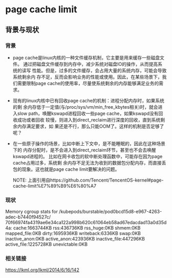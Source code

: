 # page cache limit

## 背景与现状

### 背景

* page cache是linux内核的一种文件缓存机制，它主要是用来缓存一些磁盘文件。
  通过把磁盘文件缓存到内存中，减少系统对磁盘IO的操作，从而提高系统的读写
  性能。但是，过多的文件缓存，会占用大量的系统内存，可能会导致系统剩余内
  存不足，反而会影响业务的性能或使用。因此，在某些场景下，我们需要限制page 
  cache的使用率，尽量使系统剩余的内存能够满足业务的需求。

* 现有的linux内核中已有回收page cache的机制：进程分配内存时，如果系统的剩
  余内存低于一定值(与/proc/sys/vm/min_free_kbytes相关)时，就会进入slow 
  path，唤醒kswapd进程回收一些page cache，如果kswapd没有回收成功或者回收
  较慢，则进入到direct_reclaim进行深度的回收，直到系统剩余内存满足要求，如
  果还是不行，那么只能OOM了。这样的机制是否足够了呢？

* 在一些原子操作的场景，比如中断上下文中，是不能睡眠的，因此在这种场景下的
  内存分配时，是不会进入到direct_reclaim环节，甚至也不会去唤醒kswapd进程的。
  比如在网卡收包的软中断处理函数中，可能存在因为page cache占用过多，系统剩
  余内存不足无法为收到的数据包分配内存，而直接丢包的现象。这也就是page 
  cache limit要解决的问题。

  NOTE: 上面引用自https://github.com/Tencent/TencentOS-kernel#page-cache-limit%E7%89%B9%E6%80%A7

### 现状


Memory cgroup stats for /kubepods/burstable/pod0bcd15d8-e967-4263-adec-b7440f94527c/
70f66974fa4319ae6e34ca122a998b620c61064eb58ad67edacdad13a0d35d4a: cache:1663744KB 
rss:436736KB rss_huge:0KB shmem:0KB mapped_file:0KB dirty:1695936KB writeback:6336KB 
swap:0KB inactive_anon:0KB active_anon:423936KB inactive_file:447296KB active_file:1225728KB 
unevictable:0KB

### 相关链接
https://lkml.org/lkml/2014/6/16/142

